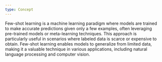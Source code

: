 ```yaml
---
type: Concept
---
```


Few-shot learning is a machine learning paradigm where models are trained to make accurate predictions given only a few examples, often leveraging pre-trained models or meta-learning techniques. This approach is particularly useful in scenarios where labeled data is scarce or expensive to obtain. Few-shot learning enables models to generalize from limited data, making it a valuable technique in various applications, including natural language processing and computer vision.